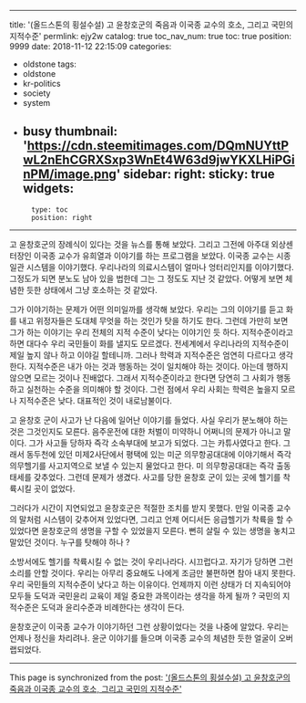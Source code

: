 
---
title: '(올드스톤의 횡설수설) 고 윤창호군의 죽음과 이국종 교수의 호소, 그리고 국민의 지적수준'
permlink: ejy2w
catalog: true
toc_nav_num: true
toc: true
position: 9999
date: 2018-11-12 22:15:09
categories:
- oldstone
tags:
- oldstone
- kr-politics
- society
- system
- busy
thumbnail: 'https://cdn.steemitimages.com/DQmNUYttPwL2nEhCGRXSxp3WnEt4W63d9jwYKXLHiPGinPM/image.png'
sidebar:
    right:
        sticky: true
widgets:
    -
        type: toc
        position: right
---



고 윤창호군의 장례식이 있다는 것을 뉴스를 통해 보았다. 그리고 그전에 아주대 외상센터장인 이국종 교수가 유희열과 이야기를 하는 프로그램을 보았다. 이국종 교수는 시종일관 시스템을 이야기했다. 우리나라의 의료시스템이 얼마나 엉터리인지를 이야기했다. 그정도가 되면 분노도 남아 있을 법한데 그는 그 정도도 지난 것 같았다. 어떻게 보면 체념한 듯한 상태에서 그냥 호소하는 것 같았다. 

그가 이야기하는 문제가 어떤 의미일까를 생각해 보았다. 우리는 그의 이야기를 듣고 화를 내고 위정자들은 도대체 무엇을 하는 것인가 탓을 하기도 한다. 그런데 가만히 보면 그가 하는 이야기는 우리 전체의 지적 수준이 낮다는 이야기인 듯 하다. 지적수준이라고 하면 대다수 우리 국민들이 화를 낼지도 모르겠다. 전세계에서 우리나라의 지적수준이 제일 높지 않나 하고 이야길 할테니까. 그러나 학력과 지적수준은 엄연히 다르다고 생각한다. 지적수준은 내가 아는 것과 행동하는 것이 일치해야 하는 것이다. 아는데 행하지 않으면 모르는 것이나 진배없다. 그래서 지적수준이라고 한다면 당연히 그 사회가 행동하고 실천하는 수준을 의미해야 할 것이다. 그런 점에서 우리 사회는 학력은 높을지 모르나 지적수준은 낮다. 대표적인 것이 내로남불이다. 

고 윤창호 군이 사고가 난 다음에 일어난 이야기를 들었다. 사실 우리가 분노해야 하는 것은 그것인지도 모른다. 음주운전에 대한 처벌이 미약하니 어쩌니의 문제가 아니고 말이다. 그가 사고들 당하자 즉각 소속부대에 보고가 되었다. 그는 카튜사였다고 한다. 그래서 동두천에 있던 미제2사단에서 평택에 있는 미군 의무항공대대에 이야기해서 즉각 의무헬기를 사고지역으로 보낼 수 있는지 물었다고 한다. 미 의무항공대대는 즉각 출동태세를 갖추었다. 그런데 문제가 생겼다. 사고를 당한 윤창호 군이 있는 곳에 헬기를 착륙시킬 곳이 없었다. 

그러다가 시간이 지연되었고 윤창호군은 적절한 조치를 받지 못했다. 만일 이국종 교수의 말처럼 시스템이 갖추어져 있었다면, 그리고 언제 어디서든 응급헬기가 착륙을 할 수 있었다면 윤창호군의 생명을 구할 수 있었을지 모른다. 뻔히 살릴 수 있는 생명을 놓치고 말았던 것이다. 누구를 탓해야 하나 ?

소방서에도 헬기를 착륙시킬 수 없는 것이 우리나라다. 시끄럽다고. 자기가 당하면 그런 소리를 안할 것이다. 우리는 아무리 중요해도 나에게 조금만 불편하면 참아 내지 못한다. 우리 국민들의 지적수준이 낮다고 하는 이유이다. 언제까지 이런 상태가 더 지속되어야 모두들 도덕과 국민윤리 교육이 제일 중요한 과목이라는 생각을 하게 될까 ? 국민의 지적수준은 도덕과 윤리수준과 비례한다는 생각이 든다. 

윤창호군이 이국종 교수가 이야기하던 그런 상황이었다는 것을 나중에 알았다. 우리는 언제나 정신을 차리려나. 윤군 이야기를 들으며 이국종 교수의 체념한 듯한 얼굴이 오버랩되었다. 

- - -

This page is synchronized from the post: ['(올드스톤의 횡설수설) 고 윤창호군의 죽음과 이국종 교수의 호소, 그리고 국민의 지적수준'](https://steemit.com/@oldstone/ejy2w)
